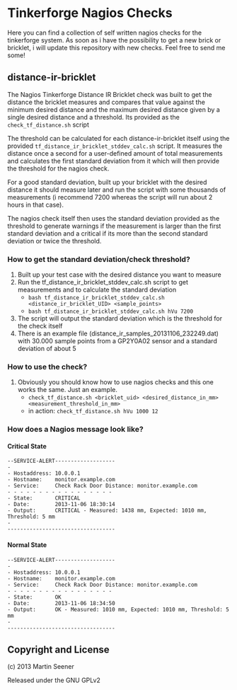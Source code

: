 # Tinkerforge Nagios Checks

Here you can find a collection of self written nagios checks for the tinkerforge system.
As soon as i have the possibility to get a new brick or bricklet, i will update this repository
with new checks. Feel free to send me some!

## distance-ir-bricklet

The Nagios Tinkerforge Distance IR Bricklet check was built to get the distance the bricklet measures
and compares that value against the minimum desired distance and the maximum desired distance given by
a single desired distance and a threshold. Its provided as the `check_tf_distance.sh` script

The threshold can be calculated for each distance-ir-bricklet itself using the provided `tf_distance_ir_bricklet_stddev_calc.sh`
script. It measures the distance once a second for a user-defined amount of total measurements and calculates the first standard
deviation from it which will then provide the threshold for the nagios check.

For a good standard deviation, built up your bricklet with the desired distance it should measure later and run the script with some thousands of measurements (i recommend 7200 whereas the script will run about 2 hours in that case).

The nagios check itself then uses the standard deviation provided as the threshold to generate warnings if the measurement is larger than the first standard deviation and a critical if its more than the second standard deviation or twice the threshold.

### How to get the standard deviation/check threshold?

1. Built up your test case with the desired distance you want to measure
2. Run the tf_distance_ir_bricklet_stddev_calc.sh script to get measurements and to calculate the standard deviation
    - `bash tf_distance_ir_bricklet_stddev_calc.sh <distance_ir_bricklet_UID> <sample_points>`
    - `bash tf_distance_ir_bricklet_stddev_calc.sh hVu 7200`
3. The script will output the standard deviation which is the threshold for the check itself
4. There is an example file (distance_ir_samples_20131106_232249.dat) with 30.000 sample points from a GP2Y0A02 sensor and a standard deviation of about 5

### How to use the check?

1. Obviously you should know how to use nagios checks and this one works the same. Just an example.
    - `check_tf_distance.sh <bricklet_uid> <desired_distance_in_mm> <measurement_threshold_in_mm>`
    - in action: `check_tf_distance.sh hVu 1000 12`

### How does a Nagios message look like?

#### Critical State

```
--SERVICE-ALERT-------------------
-
- Hostaddress: 10.0.0.1
- Hostname:    monitor.example.com
- Service:     Check Rack Door Distance: monitor.example.com
- - - - - - - - - - - - - - - - -
- State:       CRITICAL
- Date:        2013-11-06 18:30:14
- Output:      CRITICAL - Measured: 1438 mm, Expected: 1010 mm, Threshold: 5 mm
-
----------------------------------
```

#### Normal State

```
--SERVICE-ALERT-------------------
-
- Hostaddress: 10.0.0.1
- Hostname:    monitor.example.com
- Service:     Check Rack Door Distance: monitor.example.com
- - - - - - - - - - - - - - - - -
- State:       OK
- Date:        2013-11-06 18:34:50
- Output:      OK - Measured: 1010 mm, Expected: 1010 mm, Threshold: 5 mm
-
----------------------------------
```

## Copyright and License

(c) 2013 Martin Seener

Released under the GNU GPLv2
